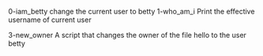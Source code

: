 0-iam_betty change the current user to betty
1-who_am_i Print the effective username of current user

3-new_owner A script that changes the owner of the file hello to the user betty
